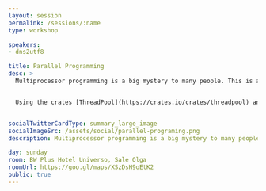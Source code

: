 ```yaml
---
layout: session
permalink: /sessions/:name
type: workshop

speakers:
- dns2utf8

title: Parallel Programming
desc: >
  Multiprocessor programming is a big mystery to many people. This is an introduction workshop for beginners explaining different modes on execution and then use channels to develop a multi-platform, parallel thumbnail generator. 


  Using the crates [ThreadPool](https://crates.io/crates/threadpool) and [rayon](https://crates.io/crates/rayon) we will learn how easy it is to parallelize workloads with rust.


socialTwitterCardType: summary_large_image
socialImageSrc: /assets/social/parallel-programing.png
description: Multiprocessor programming is a big mystery to many people. This introductory workshop explains how to build a multi-platform, parallel thumbnail generator in Rust.

day: sunday
room: BW Plus Hotel Universo, Sale Olga
roomUrl: https://goo.gl/maps/XSzDsH9oEtK2
public: true
---
```

